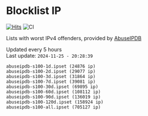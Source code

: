# Blocklist IP

[![Hits](https://hits.seeyoufarm.com/api/count/incr/badge.svg?url=https%3A%2F%2Fgithub.com%2Fborestad%2Fblocklist-ip%2F&count_bg=%2379C83D&title_bg=%23555555&icon=&icon_color=%23E7E7E7&title=hits&edge_flat=false)](https://hits.seeyoufarm.com)  ![CI](https://img.shields.io/github/workflow/status/borestad/blocklist-ip/CI?style=flat-square)

Lists with worst IPv4 offenders, provided by [AbuseIPDB](https://www.abuseipdb.com/)

<!-- FOOTER-PLACEHOLDER -->
Updated every 5 hours<br>
Last update: `2024-11-25 - 20:28:39`
```
abuseipdb-s100-1d.ipset (24876 ip)
abuseipdb-s100-2d.ipset (29077 ip)
abuseipdb-s100-3d.ipset (31864 ip)
abuseipdb-s100-7d.ipset (39081 ip)
abuseipdb-s100-30d.ipset (69895 ip)
abuseipdb-s100-60d.ipset (108112 ip)
abuseipdb-s100-90d.ipset (136019 ip)
abuseipdb-s100-120d.ipset (158924 ip)
abuseipdb-s100-all.ipset (705127 ip)
```
